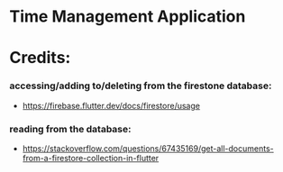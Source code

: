 # Time Management Application

# Credits:
### accessing/adding to/deleting from the firestone database:
- https://firebase.flutter.dev/docs/firestore/usage

### reading from the database:
- https://stackoverflow.com/questions/67435169/get-all-documents-from-a-firestore-collection-in-flutter
